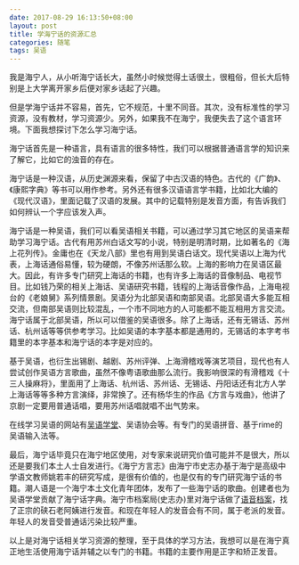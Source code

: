 ```yaml
---
date: 2017-08-29 16:13:50+08:00
layout: post
title: 学海宁话的资源汇总
categories: 随笔
tags: 吴语
---
```


我是海宁人，从小听海宁话长大，虽然小时候觉得土话很土，很粗俗，但长大后特别是上大学离开家乡后便对家乡话起了兴趣。

但是学海宁话并不容易，首先，它不规范，十里不同音。其次，没有标准性的学习资源，没有教材，学习资源少。另外，如果我不在海宁，我便失去了这个语言环境。下面我想探讨下怎么学习海宁话。

海宁话首先是一种语言，具有语言的很多特性，我们可以根据普通语言学的知识来了解它，比如它的浊音的存在。

海宁话是一种汉语，从历史渊源来看，保留了中古汉语的特色。古代的《广韵》、《康熙字典》等书可以用作参考。另外还有很多汉语语言学书籍，比如北大编的《现代汉语》，里面记载了汉语的发展。其中的记载特别是发音方面，有告诉我们如何辨认一个字应该发入声。

海宁话是一种吴语，我们可以看吴语相关书籍，可以通过学习其它地区的吴语来帮助学习海宁话。古代有用苏州白话文写的小说，特别是明清时期，比如著名的《海上花列传》。金庸也在《天龙八部》里也有用到吴语白话文。现代吴语以上海为代表，上海话通俗易懂，较为硬朗，不像苏州话那么软。上海的影响力在吴语区最大。因此，有许多专门研究上海话的书籍，也有许多上海话的音像制品、电视节目。比如钱乃荣的相关上海话、吴语研究书籍，钱程的上海话音像作品，上海电视台的《老娘舅》系列情景剧。吴语分为北部吴语和南部吴语。北部吴语大多能互相交流，但南部吴语则比较混乱，一个市不同地方的人可能都不能互相用方言交流。海宁话属于北部吴语，所以可以借鉴的吴语很多。除了上海话，还有无锡话、苏州话、杭州话等等供参考学习。比如吴语的本字基本都是通用的，无锡话的本字考书籍里的本字基本和海宁话的本字是对应的。

基于吴语，也衍生出锡剧、越剧、苏州评弹、上海滑稽戏等演艺项目，现代也有人尝试创作吴语方言歌曲，虽然不像粤语歌曲那么流行。我影响很深的有滑稽戏《十三人操麻将》，里面用了上海话、杭州话、苏州话、无锡话、丹阳话还有北方人学上海话等等多种方言演绎，非常换了。还有杨华生的作品《方言与戏曲》，他讲了京剧一定要用普通话唱，要用苏州话唱就唱不出气势来。

在线学习吴语的网站有[吴语学堂](http://www.wugniu.com/main/index.php)、吴语协会等。有专门的吴语拼音、基于rime的吴语输入法等。

最后，海宁话毕竟只在海宁地区使用，对专家来说研究价值可能并不是很大，所以还是要我们本土人士自发进行。《海宁方言志》由海宁市史志办基于海宁是高级中学语文教师姚若丰的研究写成，是很有价值的，也是仅有的专门研究海宁话的书籍。潮人语是一个海宁本土文化青年团体，发布了一些海宁话的歌曲。创建者也为吴语学堂贡献了海宁话字典。海宁市档案局(史志办)里对海宁话做了[语音档案](http://daj.haining.gov.cn/gczy/gcsp/201309/t20130917_621644.html)，找了正宗的硖石老阿姨进行发音。和现在年轻人的发音会有不同，属于老派的发音。年轻人的发音受普通话污染比较严重。

以上是对海宁话相关学习资源的整理，至于具体的学习方法，我想可以是在海宁真正地生活使用海宁话并辅之以专门的书籍。书籍的主要作用是正字和矫正发音。







